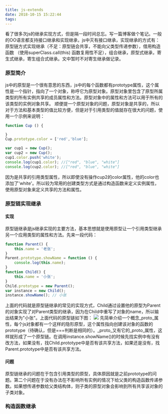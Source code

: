 ```yaml
---
title: js-extends
date: 2018-10-15 15:22:44
tags:
---
```

看了很多次js的继承实现方式，但是隔一段时间总忘。写一篇博客做个笔记。一般的OO语言都支持接口继承和实现继承，js中灭有接口继承，实现继承的方式有：原型链方式实现继承（不足：原型链会共享，不能向父类型传递参数），借用构造函数 （使用superClass.call(this) 函数复用性不足），组合继承，原型式继承，寄生式继承，寄生组合式继承。文中暂时不对寄生继承做记录。
### 原型简介
js中的原型是一个很有意思的东西，js中的每个函数都有prototype属性，这个属性是一个指针，指向了一个对象，称呼它为原型对象。原型对象里包含了原型所属类型的所有实例共享的成员属性和方法。原型对象中的属性和方法可以用于所有的该类型的实例对象共享。
顺便提一个原型对象的问题，原型对象是共享的，所以对于方法和基本类型的值比较方便，但是对于引用类型的值就存在很大的问题，使用一个示例来说明：
```js
function Cup () {

}
Cup.prototype.color = ['red','blue'];

var cup1 = new Cup();
var cup2 = new Cup();
cup1.color.push('white');
console.log(cup1.color); //["red", "blue", "white"]
console.log(cup2.color); //["red", "blue", "white"]
```
因为是共享的引用类型属性，所以即使没有操作cup2的color属性，他的color也添加了'white'。所以较为常用的创建类型方式是通过构造函数来定义实例属性，使用原型对象来定义共享的方法和属性。
### 原型链实现继承
#### 实现
原型链继承是js继承实现的主要方法，基本思想就是使用原型让一个引用类型继承另一个应用类型的属性和方法。先来一段代码：
```js
function Parent() {
    this.name = '老张';
}
Parent.prototype.showName = function () {
    console.log(this.name);
}
function Child() {
    this.name = '小张';
}
Child.prototype = new Parent();
var instance = new Child();
instance.showName(); // 小张
```
上面的代码就是原型链继承的常见的实现方式，Child通过设置他的原型为Parent的对象实现了对Parent类型的继承，因为在Child中重写了对象的name，所以输出结果为"小张"。上面代码的原型链如下图：
![](js-extend/protolink.png)
先简单介绍一个概念_proto_属性，每个js对象都有一个这样的隐形原型，这个属性指向创建该对象的函数的prototype（待确认，但是===判断是相同的）。_proto_又有它的_proto_属性，这样就形成了一个原型链。在调用instance.showName()的时候先找实例中有没有改方法，如果没有，找Child.prototype中是否有该共享方法，如果还是没有，找Parent.prototype中是否有该共享方法。
#### 问题
原型链继承的问题在于包含引用类型的原型，具体原因就是之前prototype的问题。第二个问题在于没有办法在不影响所有实例的情况下给父类的构造函数传递参数。如果想传递参数给父类结构体，则子类的原型对象会影响到所有共享该对象的子类对象。

### 构造函数继承